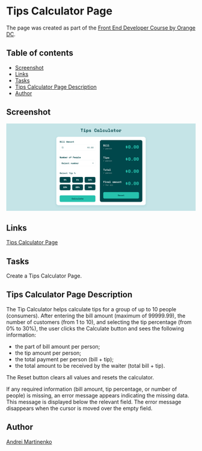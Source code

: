 # Tips Calculator Page

The page was created as part of the [Front End Developer Course by Orange DC](https://digitalcenter.orange.md/).

## Table of contents
- [Screenshot](#screenshot)
- [Links](#links)
- [Tasks](#tasks)
- [Tips Calculator Page Description](#tips-calculator-page-description)
- [Author](#author)

## Screenshot

![](./images/screenshot.png)

## Links

[Tips Calculator Page](https://github.com/AxinitM/ODC-Tips-Calculator)

## Tasks
Create a Tips Calculator Page. 

## Tips Calculator Page Description
The Tip Calculator helps calculate tips for a group of up to 10 people (consumers). After entering the bill amount (maximum of 99999.99), the number of customers (from 1 to 10), and selecting the tip percentage (from 0% to 30%), the user clicks the Calculate button and sees the following information:
- the part of bill amount per person;
- the tip amount per person;
- the total payment per person (bill + tip);
- the total amount to be received by the waiter (total bill + tip).

The Reset button clears all values and resets the calculator.

If any required information (bill amount, tip percentage, or number of people) is missing, an error message appears indicating the missing data. This message is displayed below the relevant field. The error message disappears when the cursor is moved over the empty field.

## Author

[Andrei Martinenko](https://github.com/AxinitM)
